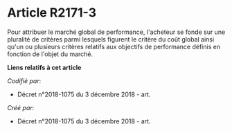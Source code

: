 # Article R2171-3

Pour attribuer le marché global de performance, l'acheteur se fonde sur une pluralité de critères parmi lesquels figurent le
critère du coût global ainsi qu'un ou plusieurs critères relatifs aux objectifs de performance définis en fonction de l'objet
du marché.

**Liens relatifs à cet article**

_Codifié par_:

  - Décret n°2018-1075 du 3 décembre 2018 - art.

_Créé par_:

  - Décret n°2018-1075 du 3 décembre 2018 - art.
